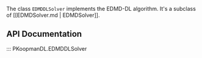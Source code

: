 
The class `EDMDDLSolver` implements the EDMD-DL algorithm.
It's a subclass of [[EDMDSolver.md | EDMDSolver]].

## API Documentation

::: PKoopmanDL.EDMDDLSolver



